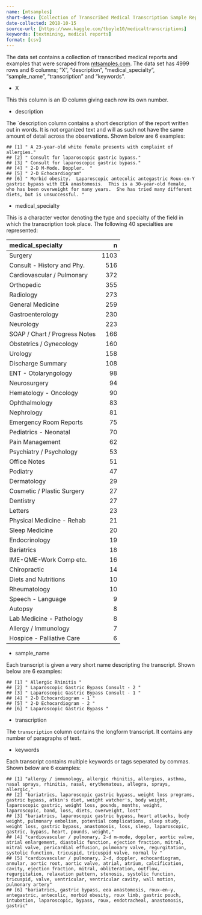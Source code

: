 ```yaml
---
name: [mtsamples]
short-desc: [Collection of Transcribed Medical Transcription Sample Reports and Examples]
date-collected: 2018-10-15
source-url: [https://www.kaggle.com/tboyle10/medicaltranscriptions]
keywords: [textmining, medical reports]
format: [csv]
---
```


The data set contains a collection of transcribed medical reports and examples that were scraped from
[mtsamples.com](https://www.mtsamples.com/). The data set has 4999 rows and 6 columns; “X”, “description”, “medical\_specialty”,
“sample\_name”, “transcription” and “keywords”.

  - X

This this column is an ID column giving each row its own number.

  - description

The \`description column contains a short description of the report
written out in words. It is not organized text and will as such not have
the same amount of detail across the observations. Shown below are 6 examples:

    ## [1] " A 23-year-old white female presents with complaint of allergies."                                                                                                                                                                    
    ## [2] " Consult for laparoscopic gastric bypass."                                                                                                                                                                                            
    ## [3] " Consult for laparoscopic gastric bypass."                                                                                                                                                                                            
    ## [4] " 2-D M-Mode. Doppler.  "                                                                                                                                                                                                              
    ## [5] " 2-D Echocardiogram"                                                                                                                                                                                                                  
    ## [6] " Morbid obesity.  Laparoscopic antecolic antegastric Roux-en-Y gastric bypass with EEA anastomosis.  This is a 30-year-old female, who has been overweight for many years.  She has tried many different diets, but is unsuccessful. "

  - medical\_specialty

This is a character vector denoting the type and specialty of the field
in which the transcription took place. The following 40 specialties are
represented:

| medical\_specialty            |    n |
| :---------------------------- | ---: |
| Surgery                       | 1103 |
| Consult - History and Phy.    |  516 |
| Cardiovascular / Pulmonary    |  372 |
| Orthopedic                    |  355 |
| Radiology                     |  273 |
| General Medicine              |  259 |
| Gastroenterology              |  230 |
| Neurology                     |  223 |
| SOAP / Chart / Progress Notes |  166 |
| Obstetrics / Gynecology       |  160 |
| Urology                       |  158 |
| Discharge Summary             |  108 |
| ENT - Otolaryngology          |   98 |
| Neurosurgery                  |   94 |
| Hematology - Oncology         |   90 |
| Ophthalmology                 |   83 |
| Nephrology                    |   81 |
| Emergency Room Reports        |   75 |
| Pediatrics - Neonatal         |   70 |
| Pain Management               |   62 |
| Psychiatry / Psychology       |   53 |
| Office Notes                  |   51 |
| Podiatry                      |   47 |
| Dermatology                   |   29 |
| Cosmetic / Plastic Surgery    |   27 |
| Dentistry                     |   27 |
| Letters                       |   23 |
| Physical Medicine - Rehab     |   21 |
| Sleep Medicine                |   20 |
| Endocrinology                 |   19 |
| Bariatrics                    |   18 |
| IME-QME-Work Comp etc.        |   16 |
| Chiropractic                  |   14 |
| Diets and Nutritions          |   10 |
| Rheumatology                  |   10 |
| Speech - Language             |    9 |
| Autopsy                       |    8 |
| Lab Medicine - Pathology      |    8 |
| Allergy / Immunology          |    7 |
| Hospice - Palliative Care     |    6 |

  - sample\_name

Each transcript is given a very short name descripting the transcript. Shown below are 6 examples:

    ## [1] " Allergic Rhinitis "                      
    ## [2] " Laparoscopic Gastric Bypass Consult - 2 "
    ## [3] " Laparoscopic Gastric Bypass Consult - 1 "
    ## [4] " 2-D Echocardiogram - 1 "                 
    ## [5] " 2-D Echocardiogram - 2 "                 
    ## [6] " Laparoscopic Gastric Bypass "

  - transcription

The `transcription` column contains the longform transcript. It contains
any number of paragraphs of text.

  - keywords

Each transcript contains multiple keywords or tags seperated by commas.
Shown below are 6 examples:

    ## [1] "allergy / immunology, allergic rhinitis, allergies, asthma, nasal sprays, rhinitis, nasal, erythematous, allegra, sprays, allergic,"                                                                                                                                                                                                    
    ## [2] "bariatrics, laparoscopic gastric bypass, weight loss programs, gastric bypass, atkin's diet, weight watcher's, body weight, laparoscopic gastric, weight loss, pounds, months, weight, laparoscopic, band, loss, diets, overweight, lost"                                                                                               
    ## [3] "bariatrics, laparoscopic gastric bypass, heart attacks, body weight, pulmonary embolism, potential complications, sleep study, weight loss, gastric bypass, anastomosis, loss, sleep, laparoscopic, gastric, bypass, heart, pounds, weight,"                                                                                            
    ## [4] "cardiovascular / pulmonary, 2-d m-mode, doppler, aortic valve, atrial enlargement, diastolic function, ejection fraction, mitral, mitral valve, pericardial effusion, pulmonary valve, regurgitation, systolic function, tricuspid, tricuspid valve, normal lv "                                                                        
    ## [5] "cardiovascular / pulmonary, 2-d, doppler, echocardiogram, annular, aortic root, aortic valve, atrial, atrium, calcification, cavity, ejection fraction, mitral, obliteration, outflow, regurgitation, relaxation pattern, stenosis, systolic function, tricuspid, valve, ventricular, ventricular cavity, wall motion, pulmonary artery"
    ## [6] "bariatrics, gastric bypass, eea anastomosis, roux-en-y, antegastric, antecolic, morbid obesity, roux limb, gastric pouch, intubation, laparoscopic, bypass, roux, endotracheal, anastomosis, gastric"
